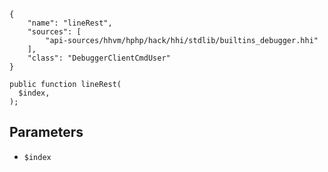 ``` yamlmeta
{
    "name": "lineRest",
    "sources": [
        "api-sources/hhvm/hphp/hack/hhi/stdlib/builtins_debugger.hhi"
    ],
    "class": "DebuggerClientCmdUser"
}
```




``` Hack
public function lineRest(
  $index,
);
```




## Parameters




+ ` $index `
<!-- HHAPIDOC -->

